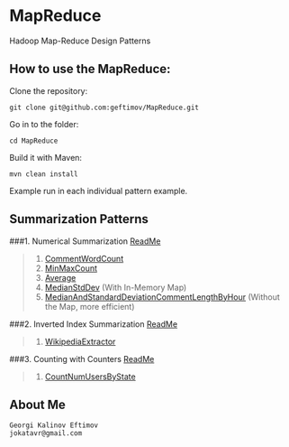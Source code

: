 MapReduce
=========

Hadoop Map-Reduce Design Patterns

How to use the MapReduce:
--------------------------

Clone the repository:
```
git clone git@github.com:geftimov/MapReduce.git
```
Go in to the folder:
```
cd MapReduce
```
Build it with Maven:
```
mvn clean install
```
Example run in each individual pattern example.

## Summarization Patterns 
###1. Numerical Summarization [ReadMe](https://github.com/geftimov/MapReduce/tree/master/readme/NumericalSummarization.md)

>1. [CommentWordCount](https://github.com/geftimov/MapReduce/tree/master/readme/CommentWordCount.md)
>2. [MinMaxCount](https://github.com/geftimov/MapReduce/tree/master/readme/MinMaxCount.md)
>3. [Average](https://github.com/geftimov/MapReduce/tree/master/readme/Average.md)
>4. [MedianStdDev](https://github.com/geftimov/MapReduce/tree/master/readme/MedianStdDev.md) (With In-Memory Map)
>5. [MedianAndStandardDeviationCommentLengthByHour](https://github.com/geftimov/MapReduce/tree/master/readme/MedianAndStandardDeviationCommentLengthByHour.md) (Without the Map, more efficient)

###2.  Inverted Index Summarization [ReadMe](https://github.com/geftimov/MapReduce/tree/master/readme/InvertedIndexSummarization.md)
>1. [WikipediaExtractor](https://github.com/geftimov/MapReduce/tree/master/readme/WikipediaExtractor.md)

###3.  Counting with Counters [ReadMe](https://github.com/geftimov/MapReduce/tree/master/readme/CountingCounters.md)
>1. [CountNumUsersByState](https://github.com/geftimov/MapReduce/tree/master/readme/CountNumUsersByState.md)

About Me
---------
```
Georgi Kalinov Eftimov
jokatavr@gmail.com
```
